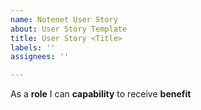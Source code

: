 ```yaml
---
name: Notenet User Story
about: User Story Template
title: User Story <Title>
labels: ''
assignees: ''

---
```


As a **role** I can **capability** to receive **benefit**

